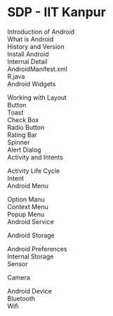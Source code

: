 # SDP - IIT Kanpur

Introduction of Android<br>
What is Android  <br>
History and Version <br>
Install Android <br>
Internal Detail <br>
AndroidManifest.xml <br>
R.java  <br>
Android Widgets  <br>

Working with Layout  <br>
Button <br>
Toast <br>
Check Box <br>
Radio Button <br>
Rating Bar <br>
Spinner <br>
Alert Dialog <br>
Activity and Intents <br>
 
Activity Life Cycle <br>
Intent <br>
Android Menu <br>

Option Manu <br>
Context Menu <br>
Popup Menu <br>
Android Service <br>

Android Storage <br>

Android Preferences <br>
Internal Storage <br>
Sensor <br>

Camera <br>
 
Android Device <br>
Bluetooth <br>
Wifi <br>
